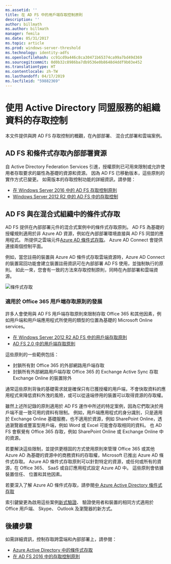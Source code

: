 ```yaml
---
ms.assetid: ''
title: 在 AD FS 中的用戶端存取控制原則
description: ''
author: billmath
ms.author: billmath
manager: femila
ms.date: 05/31/2017
ms.topic: article
ms.prod: windows-server-threshold
ms.technology: identity-adfs
ms.openlocfilehash: cc91cd9a446c8ca30471b65374ca99a7bd49d369
ms.sourcegitcommit: 0d0b32c8986ba7db9536e0b8648d4ddf9b03e452
ms.translationtype: HT
ms.contentlocale: zh-TW
ms.lasthandoff: 04/17/2019
ms.locfileid: "59882369"
---
```

# <a name="controlling-access-to-organizational-data-with-active-directory-federation-services"></a>使用 Active Directory 同盟服務的組織資料的存取控制

本文件提供與跨 AD FS 存取控制的概觀，在內部部署、 混合式部署和雲端案例。  

## <a name="ad-fs-and-conditional-access-to-on-premises-resources"></a>AD FS 和條件式存取內部部署資源 
自 Active Directory Federation Services 引進，授權原則已可用來限制或允許使用者存取要求的屬性為基礎的資源和資源。  因為 AD FS 已移動版本，這些原則的實作方式已變更。  如需版本的存取控制功能的詳細資訊，請參閱：
- [在 Windows Server 2016 中的 AD FS 存取控制原則](Access-Control-Policies-in-AD-FS.md)
- [Windows Server 2012 R2 中的 AD FS 中的存取控制](Manage-Risk-with-Conditional-Access-Control.md)


## <a name="ad-fs-and-conditional-access-in-a-hybrid-organization"></a>AD FS 與在混合式組織中的條件式存取  

AD FS 提供在內部部署元件的混合式案例中的條件式存取原則。 AD FS 為基礎的授權規則適用於非 Azure AD 資源，例如在內部部署環境直接與 AD FS 同盟的應用程式。  所提供之雲端元件[Azure AD 條件式存取](https://docs.microsoft.com/azure/active-directory/active-directory-conditional-access)。  Azure AD Connect 會提供連接兩個控制平面。

例如，當您註冊的裝置與 Azure AD 條件式存取雲端資源時，Azure AD Connect 的裝置寫回功能會建立裝置註冊資訊可在內部部署 AD FS 使用，並強制執行的原則。  如此一來，您會有一致的方法來存取控制原則，同時在內部部署和雲端資源。  

![條件式存取](../deployment/media/Plan-Device-based-Conditional-Access-on-Premises/ADFS_ITPRO4.png)  


### <a name="the-evolution-of-client-access-policies-for-office-365"></a>適用於 Office 365 用戶端存取原則的發展
許多人會使用與 AD FS 用戶端存取原則來限制存取 Office 365 和其他因素，例如用戶端和用戶端應用程式所使用的類型的位置為基礎的 Microsoft Online services。  
- [在 Windows Server 2012 R2 AD FS 中的用戶端存取原則](Access-Control-Policies-W2K12.md)
- [AD FS 2.0 中的用戶端存取原則](Access-Control-Policies-in-AD-FS-2.md)

這些原則的一些範例包括：
- 封鎖所有對 Office 365 的外部網路用戶端存取
- 封鎖所有外部網路用戶端存取 Office 365 的 Exchange Active Sync 存取 Exchange Online 的裝置除外

通常這些原則背後的基礎需求就是確保只有已獲授權的用戶端，不會快取資料的應用程式來降低資料外洩的風險，或可以從遠端停用的裝置可以取得資源的存取權。

雖然上述所記錄的原則適用於 AD FS 運作中所述的特定案例，因為它們取決於用戶端不是一致可用的資料有限制。  例如，用戶端應用程式的身分識別，只是適用於 Exchange Online 基礎服務，也不適用於資源，例如 SharePoint Online，透過瀏覽器或豐富型用戶端，例如 Word 或 Excel 可能會存取相同的資料。  也 AD FS 會察覺有 Office 365 存取，例如 SharePoint Online 或 Exchange Online 中的資源。

若要解決這些限制，並提供更穩固的方式使用原則來管理 Office 365 或其他 Azure AD 為基礎的資源中的商務資料的存取權，Microsoft 已推出 Azure AD 條件式存取。  Azure AD 條件式存取原則可以針對特定的資源，或任何或所有的資源，在 Office 365、 SaaS 或自訂應用程式設定 Azure AD 中。  這些原則會依據裝置信任、 位置和其他因素。

若要深入了解 Azure AD 條件式存取，請參閱[中 Azure Active Directory 條件式存取](https://docs.microsoft.com/azure/active-directory/active-directory-conditional-access)

索引鍵變更為啟用這些案例[新式驗證](https://blogs.office.com/2015/11/19/updated-office-365-modern-authentication-public-preview/)、 驗證使用者和裝置的相同方式適用於 Office 用戶端、 Skype、 Outlook 及瀏覽器的新方式。

## <a name="next-steps"></a>後續步驟
如需詳細資訊，控制存取跨雲端和內部部署上，請參閱：

- [Azure Active Directory 中的條件式存取](https://docs.microsoft.com/azure/active-directory/active-directory-conditional-access)
- [在 AD FS 2016 中的存取控制原則](Access-Control-Policies-in-AD-FS.md)
